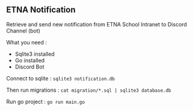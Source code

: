 ## ETNA Notification

Retrieve and send new notification from ETNA School Intranet to Discord Channel (bot)

What you need :

* Sqlite3 installed
* Go installed
* Discord Bot

Connect to sqlite :  `sqlite3 notification.db`

Then run migrations : `cat migration/*.sql | sqlite3 database.db`

Run go project : `go run main.go`